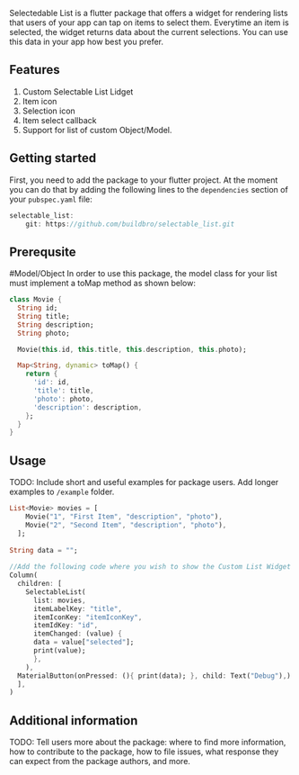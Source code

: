 <!-- 
This README describes the package. If you publish this package to pub.dev,
this README's contents appear on the landing page for your package.

For information about how to write a good package README, see the guide for
[writing package pages](https://dart.dev/guides/libraries/writing-package-pages). 

For general information about developing packages, see the Dart guide for
[creating packages](https://dart.dev/guides/libraries/create-library-packages)
and the Flutter guide for
[developing packages and plugins](https://flutter.dev/developing-packages). 
-->

Selectedable List is a flutter package that offers a widget for rendering lists that users of your app can tap on items to select them.
Everytime an item is selected, the widget returns data about the current selections. You can use this data in your app how best you prefer.

## Features

1. Custom Selectable List Lidget
2. Item icon
3. Selection icon
4. Item select callback
5. Support for list of custom Object/Model.

## Getting started

First, you need to add the package to your flutter project.
At the moment you can do that by adding the following lines to the `dependencies` section of your `pubspec.yaml` file:
```dart
selectable_list:
    git: https://github.com/buildbro/selectable_list.git
```
## Prerequsite
#Model/Object
In order to use this package, the model class for your list must implement a toMap method as shown below:
```dart
class Movie {
  String id;
  String title;
  String description;
  String photo;

  Movie(this.id, this.title, this.description, this.photo);

  Map<String, dynamic> toMap() {
    return {
      'id': id,
      'title': title,
      'photo': photo,
      'description': description,
    };
  }
}
```

## Usage

TODO: Include short and useful examples for package users. Add longer examples
to `/example` folder. 

```dart
List<Movie> movies = [
    Movie("1", "First Item", "description", "photo"),
    Movie("2", "Second Item", "description", "photo"),
  ];
  
String data = "";
  
//Add the following code where you wish to show the Custom List Widget
Column(
  children: [
    SelectableList(
      list: movies,
      itemLabelKey: "title",
      itemIconKey: "itemIconKey",
      itemIdKey: "id",
      itemChanged: (value) {
      data = value["selected"];
      print(value);
      },
    ),
  MaterialButton(onPressed: (){ print(data); }, child: Text("Debug"),)
  ],
)
```

## Additional information

TODO: Tell users more about the package: where to find more information, how to 
contribute to the package, how to file issues, what response they can expect 
from the package authors, and more.
